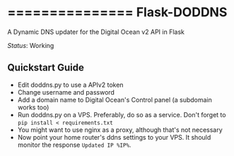===============
Flask-DODDNS
===============

A Dynamic DNS updater for the Digital Ocean v2 API in Flask

*Status*: Working


## Quickstart Guide
* Edit doddns.py to use a APIv2 token
* Change username and password
* Add a domain name to Digital Ocean's Control panel (a subdomain works too)
* Run doddns.py on a VPS. Preferably, do so as a service. Don't forget to `pip install < requirements.txt`
* You might want to use nginx as a proxy, although that's not necessary
* Now point your home router's ddns settings to your VPS. It should monitor the
response `Updated IP %IP%`.

